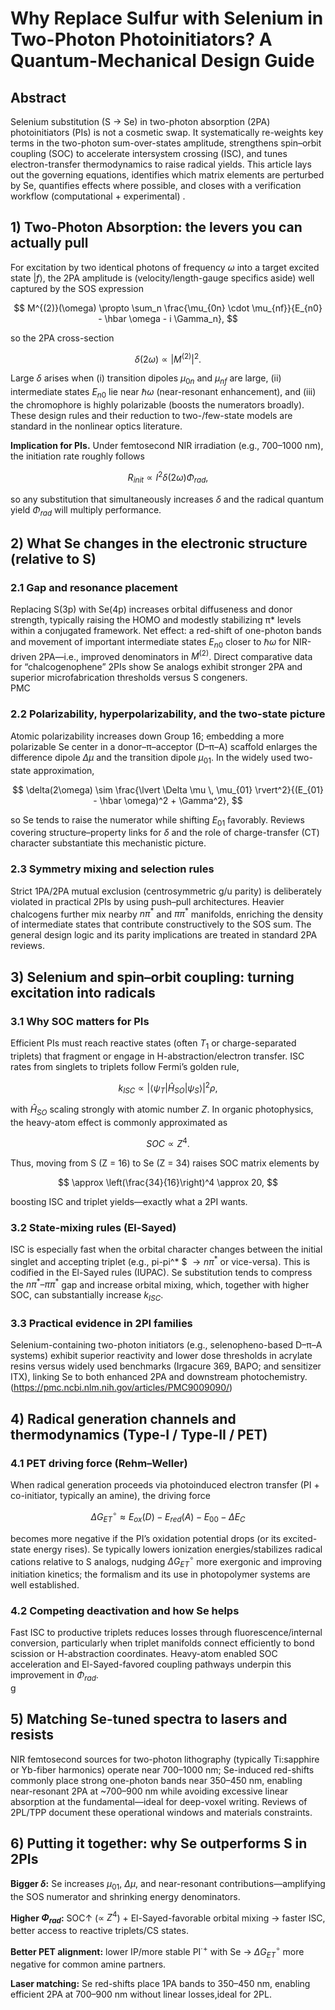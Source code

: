 # Why Replace Sulfur with Selenium in Two-Photon Photoinitiators? A Quantum-Mechanical Design Guide

## Abstract

Selenium substitution (S → Se) in two-photon absorption (2PA) photoinitiators (PIs) is not a cosmetic swap. It systematically re-weights key terms in the two-photon sum-over-states amplitude, strengthens spin–orbit coupling (SOC) to accelerate intersystem crossing (ISC), and tunes electron-transfer thermodynamics to raise radical yields. This article lays out the governing equations, identifies which matrix elements are perturbed by Se, quantifies effects where possible, and closes with a verification workflow (computational + experimental) .

## 1) Two-Photon Absorption: the levers you can actually pull

For excitation by two identical photons of frequency $\omega$ into a target excited state $\lvert f \rangle$, the 2PA amplitude is (velocity/length-gauge specifics aside) well captured by the SOS expression

$$
M^{(2)}(\omega) \propto \sum_n \frac{\mu_{0n} \cdot \mu_{nf}}{E_{n0} - \hbar \omega - i \Gamma_n},
$$

so the 2PA cross-section 

$$
\delta(2\omega) \propto \lvert M^{(2)} \rvert^2.
$$

Large $\delta$ arises when (i) transition dipoles $\mu_{0n}$ and $\mu_{nf}$ are large, (ii) intermediate states $E_{n0}$ lie near $\hbar \omega$ (near-resonant enhancement), and (iii) the chromophore is highly polarizable (boosts the numerators broadly). These design rules and their reduction to two-/few-state models are standard in the nonlinear optics literature.  


**Implication for PIs.** Under femtosecond NIR irradiation (e.g., 700–1000 nm), the initiation rate roughly follows

$$
R_{init} \propto I^2 \delta(2\omega) \Phi_{rad},
$$

so any substitution that simultaneously increases $\delta$ and the radical quantum yield $\Phi_{rad}$ will multiply performance.  


## 2) What Se changes in the electronic structure (relative to S)

### 2.1 Gap and resonance placement

Replacing S(3p) with Se(4p) increases orbital diffuseness and donor strength, typically raising the HOMO and modestly stabilizing π* levels within a conjugated framework. Net effect: a red-shift of one-photon bands and movement of important intermediate states $E_{n0}$ closer to $\hbar \omega$ for NIR-driven 2PA—i.e., improved denominators in $M^{(2)}$. Direct comparative data for “chalcogenophene” 2PIs show Se analogs exhibit stronger 2PA and superior microfabrication thresholds versus S congeners.  
PMC

### 2.2 Polarizability, hyperpolarizability, and the two-state picture

Atomic polarizability increases down Group 16; embedding a more polarizable Se center in a donor–π–acceptor (D–π–A) scaffold enlarges the difference dipole $\Delta \mu$ and the transition dipole $\mu_{01}$. In the widely used two-state approximation,

$$
\delta(2\omega) \sim \frac{\lvert \Delta \mu \, \mu_{01} \rvert^2}{(E_{01} - \hbar \omega)^2 + \Gamma^2},
$$

so Se tends to raise the numerator while shifting $E_{01}$ favorably. Reviews covering structure–property links for $\delta$ and the role of charge-transfer (CT) character substantiate this mechanistic picture.  


### 2.3 Symmetry mixing and selection rules

Strict 1PA/2PA mutual exclusion (centrosymmetric g/u parity) is deliberately violated in practical 2PIs by using push–pull architectures. Heavier chalcogens further mix nearby $n\pi^*$ and $\pi\pi^*$ manifolds, enriching the density of intermediate states that contribute constructively to the SOS sum. The general design logic and its parity implications are treated in standard 2PA reviews.  


## 3) Selenium and spin–orbit coupling: turning excitation into radicals

### 3.1 Why SOC matters for PIs

Efficient PIs must reach reactive states (often $T_1$ or charge-separated triplets) that fragment or engage in H-abstraction/electron transfer. ISC rates from singlets to triplets follow Fermi’s golden rule,

$$
k_{ISC} \propto \lvert \langle \psi_T \lvert \hat{H}_{SO} \rvert \psi_S \rangle \rvert^2 \rho,
$$

with $\hat{H}_{SO}$ scaling strongly with atomic number $Z$. In organic photophysics, the heavy-atom effect is commonly approximated as 

$$
SOC \propto Z^4.
$$

Thus, moving from S (Z = 16) to Se (Z = 34) raises SOC matrix elements by 

$$
\approx \left(\frac{34}{16}\right)^4 \approx 20,
$$

boosting ISC and triplet yields—exactly what a 2PI wants.  


### 3.2 State-mixing rules (El-Sayed)

ISC is especially fast when the orbital character changes between the initial singlet and accepting triplet (e.g., pi-pi^* $  $\rightarrow n\pi^*$ or vice-versa). This is codified in the El-Sayed rules (IUPAC). Se substitution tends to compress the $n\pi^*–\pi\pi^*$ gap and increase orbital mixing, which, together with higher SOC, can substantially increase $k_{ISC}$.  


### 3.3 Practical evidence in 2PI families

Selenium-containing two-photon initiators (e.g., selenopheno-based D–π–A systems) exhibit superior reactivity and lower dose thresholds in acrylate resins versus widely used benchmarks (Irgacure 369, BAPO; and sensitizer ITX), linking Se to both enhanced 2PA and downstream photochemistry.  
(https://pmc.ncbi.nlm.nih.gov/articles/PMC9009090/)

## 4) Radical generation channels and thermodynamics (Type-I / Type-II / PET)

### 4.1 PET driving force (Rehm–Weller)

When radical generation proceeds via photoinduced electron transfer (PI + co-initiator, typically an amine), the driving force

$$
\Delta G^\circ_{ET} \approx E_{ox}(D) - E_{red}(A) - E_{00} - \Delta E_C
$$

becomes more negative if the PI’s oxidation potential drops (or its excited-state energy rises). Se typically lowers ionization energies/stabilizes radical cations relative to S analogs, nudging $\Delta G^\circ_{ET}$ more exergonic and improving initiation kinetics; the formalism and its use in photopolymer systems are well established.  


### 4.2 Competing deactivation and how Se helps

Fast ISC to productive triplets reduces losses through fluorescence/internal conversion, particularly when triplet manifolds connect efficiently to bond scission or H-abstraction coordinates. Heavy-atom enabled SOC acceleration and El-Sayed-favored coupling pathways underpin this improvement in $\Phi_{rad}$.  
g

## 5) Matching Se-tuned spectra to lasers and resists

NIR femtosecond sources for two-photon lithography (typically Ti:sapphire or Yb-fiber harmonics) operate near 700–1000 nm; Se-induced red-shifts commonly place strong one-photon bands near 350–450 nm, enabling near-resonant 2PA at ~700–900 nm while avoiding excessive linear absorption at the fundamental—ideal for deep-voxel writing. Reviews of 2PL/TPP document these operational windows and materials constraints.  




## 6) Putting it together: why Se outperforms S in 2PIs

**Bigger $\delta$:** Se increases $\mu_{01}$, $\Delta \mu$, and near-resonant contributions—amplifying the SOS numerator and shrinking energy denominators.  


**Higher $\Phi_{rad}$:** SOC↑ (∝ $Z^4$) + El-Sayed-favorable orbital mixing → faster ISC, better access to reactive triplets/CS states.  


**Better PET alignment:** lower IP/more stable PI$^{\cdot+}$ with Se → $\Delta G^\circ_{ET}$ more negative for common amine partners.  


**Laser matching:** Se red-shifts place 1PA bands to 350–450 nm, enabling efficient 2PA at 700–900 nm without linear losses,ideal for 2PL.  

